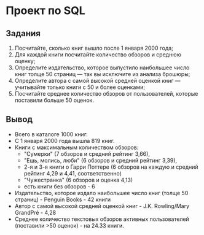 # Проект по SQL

## Задания
1. Посчитайте, сколько книг вышло после 1 января 2000 года;
2. Для каждой книги посчитайте количество обзоров и среднюю оценку;
3. Определите издательство, которое выпустило наибольшее число книг толще 50 страниц — так вы исключите из анализа брошюры;
4. Определите автора с самой высокой средней оценкой книг — учитывайте только книги с 50 и более оценками;
5. Посчитайте среднее количество обзоров от пользователей, которые поставили больше 50 оценок.

## Вывод
- Всего в каталоге 1000 книг.
- С 1 января 2000 года вышла 819 книг.
- Книги с максимальным количеством обзоров:
  - "Сумерки" (7 обзоров и средний рейтинг 3,66),
  - "Ешь, молись, люби" (6 обзоров и средний рейтинг 3,39),
  - 2-я и 3-я книги о Гарри Поттере (6 обзоров на каждую и средний рейтинг 4,29 и 4,41, соответственно)
  - "Чужестранка" (6 обзоров и оценка 4,13)
  - есть книги без обзоров - 6
- Издательство, которое издало наибольшее число книг (толще 50 страниц) - Penguin Books - 42 книги
- Автор с самой высокой средней оценкой книг - J.K. Rowling/Mary GrandPré - 4,28
- Среднее количество текстовых обзоров активных пользователей (поставили >50 оценок) - на 24.33 книги.
